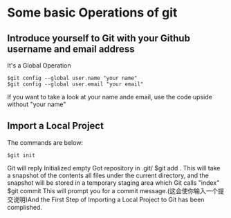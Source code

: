 Some basic Operations of git
===

Introduce yourself to Git with your Github username and email address
---
It's a Global Operation

	$git config --global user.name "your name" 
	$git config --global user.email "your email"

If you want to take a look at your name ande email, use the code upside without "your name"

Import a Local Project 
----

The commands are below:

	$git init
Git will reply 
Initialized empty Got repository in .git\/
	$git add .
This will take a snapshot of the contents all files under the current directory,
and the snapshot will be stored in a temporary staging area which Git calls "index" 
	$git commit
This will prompt you for a commit message.(这会使你输入一个提交说明)And the First 
Step of Importing a Local Project to Git has been complished.

    
